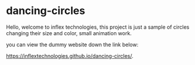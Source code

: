 # dancing-circles

Hello, welcome to inflex technologies, this project is just a sample of circles changing their size and color, small animation work.

you can view the dummy website down the link below:


https://inflextechnologies.github.io/dancing-circles/.
